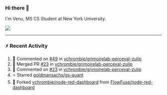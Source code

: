### Hi there 👋

I'm Venu, MS CS Student at New York University.


![](https://komarev.com/ghpvc/?username=vchrombie&label=👀)

---

### :zap: Recent Activity

<!--RECENT_ACTIVITY:start-->
1. 💬 Commented on [#49](https://github.com/vchrombie/grimoirelab-perceval-zulip/pull/49#issuecomment-2211785003) in [vchrombie/grimoirelab-perceval-zulip](https://github.com/vchrombie/grimoirelab-perceval-zulip)
2. 🎉 Merged PR [#23](https://github.com/vchrombie/grimoirelab-perceval-zulip/pull/23) in [vchrombie/grimoirelab-perceval-zulip](https://github.com/vchrombie/grimoirelab-perceval-zulip)
3. 💬 Commented on [#23](https://github.com/vchrombie/grimoirelab-perceval-zulip/pull/23#issuecomment-2211784867) in [vchrombie/grimoirelab-perceval-zulip](https://github.com/vchrombie/grimoirelab-perceval-zulip)
4. ⭐ Starred [goldmansachs/gs-quant](https://github.com/goldmansachs/gs-quant)
5. 🔱 Forked [vchrombie/node-red-dashboard](https://github.com/vchrombie/node-red-dashboard) from [FlowFuse/node-red-dashboard](https://github.com/FlowFuse/node-red-dashboard)
<!--RECENT_ACTIVITY:end-->

<!--
**vchrombie/vchrombie** is a ✨ _special_ ✨ repository because its `README.md` (this file) appears on your GitHub profile.

Here are some ideas to get you started:

- 🔭 I’m currently working on ...
- 🌱 I’m currently learning ...
- 👯 I’m looking to collaborate on ...
- 🤔 I’m looking for help with ...
- 💬 Ask me about ...
- 📫 How to reach me: ...
- 😄 Pronouns: ...
- ⚡ Fun fact: ...
-->
